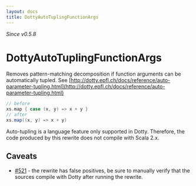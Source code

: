```yaml
---
layout: docs
title: DottyAutoTuplingFunctionArgs
---
```


_Since v0.5.8_

# DottyAutoTuplingFunctionArgs

Removes pattern-matching decomposition if function arguments can be automatically tupled. See [http://dotty.epfl.ch/docs/reference/auto-parameter-tupling.html](http://dotty.epfl.ch/docs/reference/auto-parameter-tupling.html)

```scala
// before
xs.map { case (x, y) => x + y }
// after
xs.map((x, y) => x + y)
```

Auto-tupling is a language feature only supported in Dotty. Therefore, the code produced by this rewrite does not compile with Scala 2.x.

## Caveats

- [#521](https://github.com/scalacenter/scalafix/issues/521) - the rewrite has false positives, be sure to manually verify that the sources compile with Dotty after running the rewrite.